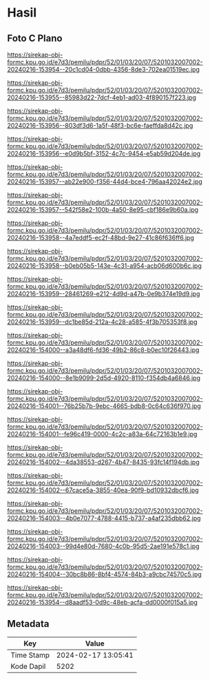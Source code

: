 # Hasil

## Foto C Plano

https://sirekap-obj-formc.kpu.go.id/e7d3/pemilu/pdpr/52/01/03/20/07/5201032007002-20240216-153954--20c1cd04-0dbb-4356-8de3-702ea01519ec.jpg

https://sirekap-obj-formc.kpu.go.id/e7d3/pemilu/pdpr/52/01/03/20/07/5201032007002-20240216-153955--85983d22-7dcf-4eb1-ad03-4f890157f223.jpg

https://sirekap-obj-formc.kpu.go.id/e7d3/pemilu/pdpr/52/01/03/20/07/5201032007002-20240216-153956--803df3d6-1a5f-48f3-bc6e-faeffda8d42c.jpg

https://sirekap-obj-formc.kpu.go.id/e7d3/pemilu/pdpr/52/01/03/20/07/5201032007002-20240216-153956--e0d9b5bf-3152-4c7c-9454-e5ab59d204de.jpg

https://sirekap-obj-formc.kpu.go.id/e7d3/pemilu/pdpr/52/01/03/20/07/5201032007002-20240216-153957--ab22e900-f356-44d4-bce4-796aa42024e2.jpg

https://sirekap-obj-formc.kpu.go.id/e7d3/pemilu/pdpr/52/01/03/20/07/5201032007002-20240216-153957--542f58e2-100b-4a50-8e95-cbf186e9b60a.jpg

https://sirekap-obj-formc.kpu.go.id/e7d3/pemilu/pdpr/52/01/03/20/07/5201032007002-20240216-153958--4a7eddf5-ec2f-48bd-9e27-41c86f636ff6.jpg

https://sirekap-obj-formc.kpu.go.id/e7d3/pemilu/pdpr/52/01/03/20/07/5201032007002-20240216-153958--b0eb05b5-143e-4c31-a954-acb06d600b6c.jpg

https://sirekap-obj-formc.kpu.go.id/e7d3/pemilu/pdpr/52/01/03/20/07/5201032007002-20240216-153959--28461269-e212-4d9d-a47b-0e9b374e19d9.jpg

https://sirekap-obj-formc.kpu.go.id/e7d3/pemilu/pdpr/52/01/03/20/07/5201032007002-20240216-153959--dc1be85d-212a-4c28-a585-4f3b705353f8.jpg

https://sirekap-obj-formc.kpu.go.id/e7d3/pemilu/pdpr/52/01/03/20/07/5201032007002-20240216-154000--a3a48df6-fd36-49b2-86c8-b0ec10f26443.jpg

https://sirekap-obj-formc.kpu.go.id/e7d3/pemilu/pdpr/52/01/03/20/07/5201032007002-20240216-154000--8e1b9099-2d5d-4920-8110-f354db4a6846.jpg

https://sirekap-obj-formc.kpu.go.id/e7d3/pemilu/pdpr/52/01/03/20/07/5201032007002-20240216-154001--76b25b7b-9ebc-4665-bdb8-0c64c636f970.jpg

https://sirekap-obj-formc.kpu.go.id/e7d3/pemilu/pdpr/52/01/03/20/07/5201032007002-20240216-154001--fe96c419-0000-4c2c-a83a-64c72163b1e9.jpg

https://sirekap-obj-formc.kpu.go.id/e7d3/pemilu/pdpr/52/01/03/20/07/5201032007002-20240216-154002--4da38553-d267-4b47-8435-93fc14f194db.jpg

https://sirekap-obj-formc.kpu.go.id/e7d3/pemilu/pdpr/52/01/03/20/07/5201032007002-20240216-154002--67cace5a-3855-40ea-90f9-bd10932dbcf6.jpg

https://sirekap-obj-formc.kpu.go.id/e7d3/pemilu/pdpr/52/01/03/20/07/5201032007002-20240216-154003--4b0e7077-4788-4415-b737-a4af235dbb62.jpg

https://sirekap-obj-formc.kpu.go.id/e7d3/pemilu/pdpr/52/01/03/20/07/5201032007002-20240216-154003--99d4e80d-7680-4c0b-95d5-2ae191e578c1.jpg

https://sirekap-obj-formc.kpu.go.id/e7d3/pemilu/pdpr/52/01/03/20/07/5201032007002-20240216-154004--30bc8b86-8bf4-4574-84b3-a9cbc74570c5.jpg

https://sirekap-obj-formc.kpu.go.id/e7d3/pemilu/pdpr/52/01/03/20/07/5201032007002-20240216-153954--d8aadf53-0d9c-48eb-acfa-dd0000f015a5.jpg


## Metadata

| Key        | Value               |
| ---------- | ------------------- |
| Time Stamp | 2024-02-17 13:05:41 |
| Kode Dapil | 5202                |



